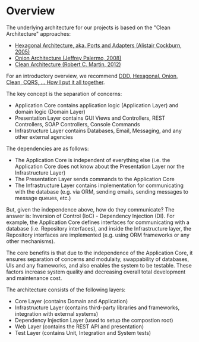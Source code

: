 # Overview

The underlying architecture for our projects is based on the "Clean Architecture" approaches:

* [Hexagonal Architecture, aka. Ports and Adapters \(Alistair Cockburn, 2005\)](https://dzone.com/articles/hexagonal-architecture-is-powerful) 
* [Onion Architecture \(Jeffrey Palermo, 2008\)](https://jeffreypalermo.com/2008/07/the-onion-architecture-part-1/)
* [Clean Architecture \(Robert C. Martin, 2012\)](https://blog.cleancoder.com/uncle-bob/2012/08/13/the-clean-architecture.html)

For an introductory overview, we recommend [DDD, Hexagonal, Onion, Clean, CQRS, … How I put it all together](https://herbertograca.com/2017/11/16/explicit-architecture-01-ddd-hexagonal-onion-clean-cqrs-how-i-put-it-all-together/).

The key concept is the separation of concerns:

* Application Core contains application logic \(Application Layer\) and domain logic \(Domain Layer\)
* Presentation Layer contains GUI Views and Controllers, REST Controllers, SOAP Controllers, Console Commands
* Infrastructure Layer contains Databases, Email, Messaging, and any other external agencies

The dependencies are as follows:

* The Application Core is independent of everything else \(i.e. the Application Core does not know about the Presentation Layer nor the Infrastructure Layer\)
* The Presentation Layer sends commands to the Application Core
* The Infrastructure Layer contains implementation for communicating with the database \(e.g. via ORM, sending emails, sending messages to message queues, etc.\)

But, given the independence above, how do they communicate? The answer is: Inversion of Control \(IoC\) - Dependency Injection \(DI\). For example, the Application Core defines interfaces for communicating with a database \(i.e. Repository interfaces\), and inside the Infrastructure layer, the Repository interfaces are implemented \(e.g. using ORM frameworks or any other mechanisms\).

The core benefits is that due to the independence of the Application Core, it ensures separation of concerns and modulaity, swappability of databases, UIs and any frameworks, and also enables the system to be testable. These factors increase system quality and decreasing overall total development and maintenance cost.





The architecture consists of the following layers:

* Core Layer \(contains Domain and Application\)
* Infrastructure Layer \(contains third-party libraries and frameworks, integration with external systems\)
* Dependency Injection Layer \(used to setup the compostion root\)
* Web Layer \(contains the REST API and presentation\)
* Test Layer \(contains Unit, Integration and System tests\)

